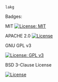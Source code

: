 
	lakg




Badges: 

MIT
[![License: MIT](https://img.shields.io/badge/License-MIT-yellow.svg)](https://opensource.org/licenses/MIT)

APACHE 2.0
[![License](https://img.shields.io/badge/License-Apache%202.0-blue.svg)](https://opensource.org/licenses/Apache-2.0)


GNU GPL v3

[![License: GPL v3](https://img.shields.io/badge/License-GPLv3-blue.svg)](https://www.gnu.org/licenses/gpl-3.0)

BSD 3-Clause License

[![License](https://img.shields.io/badge/License-BSD%203--Clause-blue.svg)](https://opensource.org/licenses/BSD-3-Clause)
